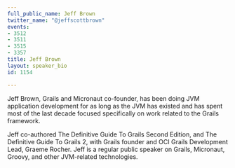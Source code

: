 ```yaml
---
full_public_name: Jeff Brown
twitter_name: "@jeffscottbrown"
events:
- 3512
- 3511
- 3515
- 3357
title: Jeff Brown
layout: speaker_bio
id: 1154

---
```

Jeff Brown, Grails and Micronaut co-founder, has been doing JVM application development for as long as the JVM has existed and has spent most of the last decade focused specifically on work related to the Grails framework. 

Jeff co-authored The Definitive Guide To Grails Second Edition, and The Definitive Guide To Grails 2, with Grails founder and OCI Grails Development Lead, Graeme Rocher. Jeff is a regular public speaker on Grails, Micronaut, Groovy, and other JVM-related technologies.